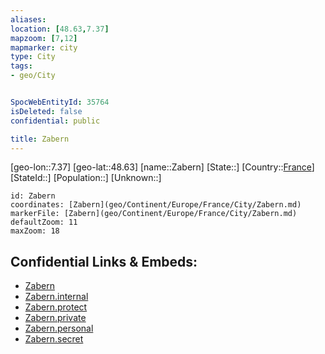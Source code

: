 ```yaml
---
aliases: 
location: [48.63,7.37]
mapzoom: [7,12] 
mapmarker: city 
type: City
tags:
- geo/City


SpocWebEntityId: 35764
isDeleted: false
confidential: public

title: Zabern
---
```

[geo-lon::7.37]
[geo-lat::48.63]
[name::Zabern]
[State::]
[Country::[France](geo/Continent/Europe/France.md)]
[StateId::]
[Population::]
[Unknown::]


```leaflet
id: Zabern
coordinates: [Zabern](geo/Continent/Europe/France/City/Zabern.md)
markerFile: [Zabern](geo/Continent/Europe/France/City/Zabern.md)
defaultZoom: 11 
maxZoom: 18
```


## Confidential Links & Embeds: 
- [Zabern](../../../../../../_public/geo/Continent/Europe/France/City/Zabern.md) 
- [Zabern.internal](../../../../../../_internal/geo/Continent/Europe/France/City/Zabern.internal.md) 
- [Zabern.protect](../../../../../../_protect/geo/Continent/Europe/France/City/Zabern.protect.md) 
- [Zabern.private](../../../../../../_private/geo/Continent/Europe/France/City/Zabern.private.md) 
- [Zabern.personal](../../../../../../_personal/geo/Continent/Europe/France/City/Zabern.personal.md) 
- [Zabern.secret](../../../../../../_secret/geo/Continent/Europe/France/City/Zabern.secret.md) 
